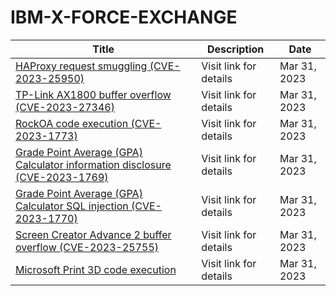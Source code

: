 

# IBM-X-FORCE-EXCHANGE

 |Title|Description|Date|
 |---|---|---|
 |[HAProxy request smuggling (CVE-2023-25950)](https://exchange.xforce.ibmcloud.com/activity/list?filter=Vulnerabilities)|Visit link for details|Mar 31, 2023|
 |[TP-Link AX1800 buffer overflow (CVE-2023-27346)](https://exchange.xforce.ibmcloud.com/activity/list?filter=Vulnerabilities)|Visit link for details|Mar 31, 2023|
 |[RockOA code execution (CVE-2023-1773)](https://exchange.xforce.ibmcloud.com/activity/list?filter=Vulnerabilities)|Visit link for details|Mar 31, 2023|
 |[Grade Point Average (GPA) Calculator information disclosure (CVE-2023-1769)](https://exchange.xforce.ibmcloud.com/activity/list?filter=Vulnerabilities)|Visit link for details|Mar 31, 2023|
 |[Grade Point Average (GPA) Calculator SQL injection (CVE-2023-1770)](https://exchange.xforce.ibmcloud.com/activity/list?filter=Vulnerabilities)|Visit link for details|Mar 31, 2023|
 |[Screen Creator Advance 2 buffer overflow (CVE-2023-25755)](https://exchange.xforce.ibmcloud.com/activity/list?filter=Vulnerabilities)|Visit link for details|Mar 31, 2023|
 |[Microsoft Print 3D code execution](https://exchange.xforce.ibmcloud.com/activity/list?filter=Vulnerabilities)|Visit link for details|Mar 31, 2023|
 
